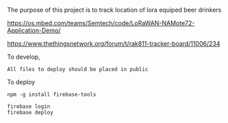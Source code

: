 The purpose of this project is to track location of lora equiped beer drinkers



https://os.mbed.com/teams/Semtech/code/LoRaWAN-NAMote72-Application-Demo/

https://www.thethingsnetwork.org/forum/t/rak811-tracker-board/11006/234



To develop,
 ```
All files to deploy should be placed in public
 ```

To deploy
 ```
npm -g install firebase-tools

firebase login
firebase deploy
 ```

